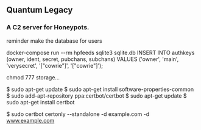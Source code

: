 ## Quantum Legacy
### A C2 server for Honeypots. 


reminder make the database for users

docker-compose run --rm hpfeeds sqlite3 sqlite.db
INSERT INTO authkeys (owner, ident, secret, pubchans, subchans) VALUES ('owner', 'main', 'verysecret', '["cowrie"]', '["cowrie"]');

chmod 777 storage...


$ sudo apt-get update
$ sudo apt-get install software-properties-common
$ sudo add-apt-repository ppa:certbot/certbot
$ sudo apt-get update
$ sudo apt-get install certbot 


$ sudo certbot certonly --standalone -d example.com -d www.example.com